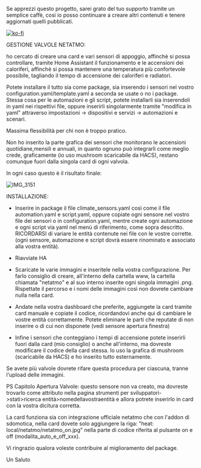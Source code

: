 Se apprezzi questo progetto, sarei grato del tuo supporto tramite un semplice caffè, cosi io posso continuare a creare altri contenuti e tenere aggiornati quelli pubblicati.


[![ko-fi](https://ko-fi.com/img/githubbutton_sm.svg)](https://ko-fi.com/V7V1RWSFR)

GESTIONE VALVOLE NETATMO:

ho cercato di creare una card e vari sensori di appoggio, affinchè si possa controllare, tramite Home Assistant il funzionamento e le accensioni dei caloriferi, affinchè si possa mantenere una temperatura più confortevole possibile, tagliando il tempo di accensione dei caloriferi e radiatori.

Potete installare il tutto sia come package, sia inserendo i sensori nel vostro configuration.yaml/template.yaml a seconda se usate o no i package. Stessa cosa per le automazioni e gli script, potete installarli sia inserendoli in yaml nei rispettivi file, oppure inserirli singolarmente tramite "modifica in yaml" attraverso impostazioni -> dispositivi e servizi -> automazioni e scenari.

Massima flessibilità per chi non è troppo pratico.

Non ho inserito la parte grafica dei sensori che monitorano le accensioni quotidiane,mensili e annuali, in quanto ognuno può integrarli come meglio crede, graficamente (io uso mushroom scaricabile da HACS), restano comunque fuori dalla singola card di ogni valvola.

In ogni caso questo è il risultato finale:

![IMG_3151](https://github.com/FedeL16/Valve_Netatmo/assets/141550943/d90e9e12-5fe9-4bbc-8a54-457453b6305f)

INSTALLAZIONE:

- Inserire in package il file climate_sensors.yaml così come il file automation.yaml e script.yaml, oppure copiate ogni sensore nel vostro file dei sensori o in configuration.yaml, mentre create ogni automazione e  ogni script via yaml nel menù di riferimento, come sopra descritto.
RICORDARSI di variare le entità contenute nei file con le vostre corrette. (ogni sensore, automazione e script dovrà essere rinominato e associato alla vostra entità).

- Riavviate HA

- Scaricate le varie immagini e inseritele nella vostra configurazione. Per farlo consiglio di creare, all'interno della cartella www, la cartella chiamata "netatmo"  e al suo interno inserite ogni singola immagini .png. Rispettate il percorso e i nomi delle immagini così non dovrete cambiare nulla nella card.

- Andate nella vostra dashboard che preferite, aggiungete la card tramite card manuale e copiate il codice, ricordandovi anche qui di cambiare le vostre entità correttamente. Potete eliminare le parti che reputate di non inserire o di cui non disponete (vedi sensore apertura finestra)

- Infine i sensori che conteggiano i tempi di accensione potete inserirli fuori dalla card (mio consiglio) o anche all'interno, ma dovreste modificare il codice della card stessa. Io uso la grafica di mushroom (scaricabile da HACS) e ho inserito tutto esternamente.

Se avete più valvole dovrete rifare questa procedura per ciascuna, tranne l'upload delle immagini.

PS Capitolo Apertura Valvole: questo sensore non va creato, ma dovreste trovarlo come attributo nella pagina strumenti per sviluppatori->stati>ricerca entità>nomedellavostraentità e allora potrete inserirlo in card con la vostra dicitura corretta. 

La card funziona sia con integrazione ufficiale netatmo che con l'addon di sdomotica, nella card dovete solo aggiungere la riga: "heat: local/netatmo/netatmo_on.jpg" nella parte di codice riferita al pulsante on e off (modalita_auto_e_off_xxx).

Vi ringrazio qualora voleste contribuire al miglioramento del package.



Un Saluto

